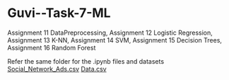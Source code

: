 # Guvi--Task-7-ML

Assignment 11 DataPreprocessing,
Assignment 12 Logistic Regression,
Assignment 13 K-NN,
Assignment 14 SVM,
Assignment 15 Decision Trees,
Assignment 16 Random Forest

Refer the same folder for the .ipynb files and datasets
[Social_Network_Ads.csv](https://github.com/ukeshbhaal/Guvi--Task-7-ML/files/10707704/Social_Network_Ads.csv)
[Data.csv](https://github.com/ukeshbhaal/Guvi--Task-7-ML/files/10707713/Data.csv)

